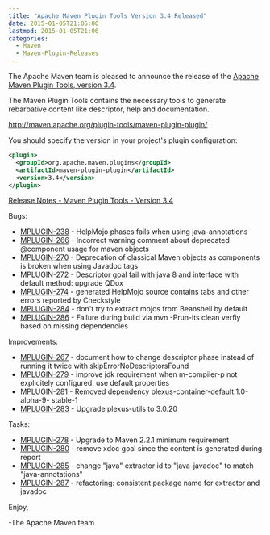 ```yaml
---
title: "Apache Maven Plugin Tools Version 3.4 Released"
date: 2015-01-05T21:06:00
lastmod: 2015-01-05T21:06
categories:
  - Maven
  - Maven-Plugin-Releases
---
```

The Apache Maven team is pleased to announce the release of the 
[Apache Maven Plugin Tools, version 3.4](http://maven.apache.org/plugin-tools/).

The Maven Plugin Tools contains the necessary tools to generate rebarbative 
content like descriptor, help and documentation.

http://maven.apache.org/plugin-tools/maven-plugin-plugin/

You should specify the version in your project's plugin configuration:

```xml
<plugin>
  <groupId>org.apache.maven.plugins</groupId>
  <artifactId>maven-plugin-plugin</artifactId>
  <version>3.4</version>
</plugin>
```

<!-- more -->

[Release Notes - Maven Plugin Tools - Version 3.4](https://issues.apache.org/jira/secure/ReleaseNote.jspa?projectId=12317820&version=12331168)

Bugs:

 * [MPLUGIN-238](https://issues.apache.org/jira/browse/MPLUGIN-238) - HelpMojo phases fails when using java-annotations
 * [MPLUGIN-266](https://issues.apache.org/jira/browse/MPLUGIN-266) - Incorrect warning comment about deprecated @component usage for maven objects
 * [MPLUGIN-270](https://issues.apache.org/jira/browse/MPLUGIN-270) - Deprecation of classical Maven objects as components is broken when using Javadoc tags
 * [MPLUGIN-272](https://issues.apache.org/jira/browse/MPLUGIN-272) - Descriptor goal fail with java 8 and interface with default method: upgrade QDox
 * [MPLUGIN-274](https://issues.apache.org/jira/browse/MPLUGIN-274) - generated HelpMojo source contains tabs and other errors reported by Checkstyle
 * [MPLUGIN-284](https://issues.apache.org/jira/browse/MPLUGIN-284) - don't try to extract mojos from Beanshell by default
 * [MPLUGIN-286](https://issues.apache.org/jira/browse/MPLUGIN-286) - Failure during build via mvn -Prun-its clean verfiy based on missing dependencies

Improvements:

 * [MPLUGIN-267](https://issues.apache.org/jira/browse/MPLUGIN-267) - document how to change descriptor phase instead of running it twice with skipErrorNoDescriptorsFound
 * [MPLUGIN-279](https://issues.apache.org/jira/browse/MPLUGIN-279) - improve jdk requirement when m-compiler-p not explicitely configured: use default properties
 * [MPLUGIN-281](https://issues.apache.org/jira/browse/MPLUGIN-281) - Removed dependency plexus-container-default:1.0-alpha-9- stable-1
 * [MPLUGIN-283](https://issues.apache.org/jira/browse/MPLUGIN-283) - Upgrade plexus-utils to 3.0.20

Tasks:

 * [MPLUGIN-278](https://issues.apache.org/jira/browse/MPLUGIN-278) - Upgrade to Maven 2.2.1 minimum requirement
 * [MPLUGIN-280](https://issues.apache.org/jira/browse/MPLUGIN-280) - remove xdoc goal since the content is generated during report
 * [MPLUGIN-285](https://issues.apache.org/jira/browse/MPLUGIN-285) - change "java" extractor id to "java-javadoc" to match "java-annotations"
 * [MPLUGIN-287](https://issues.apache.org/jira/browse/MPLUGIN-287) - refactoring: consistent package name for extractor and javadoc

Enjoy,

-The Apache Maven team


